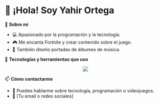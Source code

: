 # 👋 ¡Hola! Soy Yahir Ortega  

🎯 **Sobre mí**  
- 💻 Apasionado por la programación y la tecnología.  
- 🎮 Me encanta Fortnite y crear contenido sobre el juego.  
- 🎨 También diseño portadas de álbumes de música.  

🔧 **Tecnologías y herramientas que uso**  
<p align="center">
  <a href="https://skillicons.dev">
    <img src="https://skillicons.dev/icons?i=java,mysql,html,css,js,github,git" />
  </a>
</p>

📫 **Cómo contactarme**  
- 💬 Puedes hablarme sobre tecnología, programación o videojuegos.  
- 📩 [Tu email o redes sociales]  
